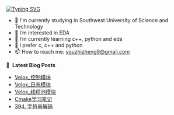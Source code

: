 [![Typing SVG](https://readme-typing-svg.demolab.com?font=Fira+Code&weight=500&size=22&pause=1000&color=58A6FF&width=435&lines=%F0%9F%91%8BHi%2C+I'm+YouZhiZheng)](https://git.io/typing-svg)

- 🏫 I'm currently studying in Southwest University of Science and Technology
- 👀 I’m interested in EDA
- 🌱 I’m currently learning c++, python and eda
- 🔭 I prefer c, c++ and python
- 📫 How to reach me: youzhizheng9@gmail.com

📕 &nbsp;**Latest Blog Posts**
<!-- BLOG-POST-LIST:START -->
- [Velox_控制模块](https://YouZhiZheng.github.io/posts/325196d/)
- [Velox_日志模块](https://YouZhiZheng.github.io/posts/1235a2f/)
- [Velox_线程池模块](https://YouZhiZheng.github.io/posts/e87181a/)
- [Cmake学习笔记](https://YouZhiZheng.github.io/posts/6c7e777/)
- [394. 字符串解码](https://YouZhiZheng.github.io/posts/84d7cc5/)
<!-- BLOG-POST-LIST:END -->

<!---
<div>
    <a href="https://github.com/jstrieb/github-stats#gh-dark-mode-only">
        <img src="https://github.com/YouZhiZheng/github-stats/blob/master/generated/overview.svg#gh-dark-mode-only" />
        <img src="https://github.com/YouZhiZheng/github-stats/blob/master/generated/languages.svg#gh-dark-mode-only" />
    </a>
    <a href="https://github.com/jstrieb/github-stats#gh-light-mode-only">
        <img src="https://github.com/YouZhiZheng/github-stats/blob/master/generated/overview.svg#gh-light-mode-only" />
        <img src="https://github.com/YouZhiZheng/github-stats/blob/master/generated/languages.svg#gh-light-mode-only" />
    </a>
</div>
--->

<!---
YouZhiZheng/YouZhiZheng is a ✨ special ✨ repository because its `README.md` (this file) appears on your GitHub profile.
You can click the Preview link to take a look at your changes.
--->
